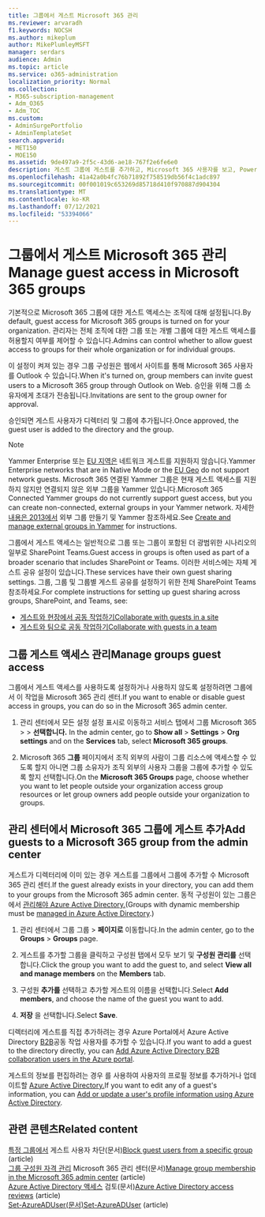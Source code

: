 ```yaml
---
title: 그룹에서 게스트 Microsoft 365 관리
ms.reviewer: arvaradh
f1.keywords: NOCSH
ms.author: mikeplum
author: MikePlumleyMSFT
manager: serdars
audience: Admin
ms.topic: article
ms.service: o365-administration
localization_priority: Normal
ms.collection:
- M365-subscription-management
- Adm_O365
- Adm_TOC
ms.custom:
- AdminSurgePortfolio
- AdminTemplateSet
search.appverid:
- MET150
- MOE150
ms.assetid: 9de497a9-2f5c-43d6-ae18-767f2e6fe6e0
description: 게스트 그룹에 게스트를 추가하고, Microsoft 365 사용자를 보고, PowerShell을 사용하여 게스트 액세스를 제어하는 방법을 학습합니다.
ms.openlocfilehash: 41a42a0b4fc76b71892f758519db56f4c1adc897
ms.sourcegitcommit: 00f001019c653269d85718d410f970887d904304
ms.translationtype: MT
ms.contentlocale: ko-KR
ms.lasthandoff: 07/12/2021
ms.locfileid: "53394066"
---
```

# <a name="manage-guest-access-in-microsoft-365-groups"></a><span data-ttu-id="6fef3-103">그룹에서 게스트 Microsoft 365 관리</span><span class="sxs-lookup"><span data-stu-id="6fef3-103">Manage guest access in Microsoft 365 groups</span></span>

<span data-ttu-id="6fef3-104">기본적으로 Microsoft 365 그룹에 대한 게스트 액세스는 조직에 대해 설정됩니다.</span><span class="sxs-lookup"><span data-stu-id="6fef3-104">By default, guest access for Microsoft 365 groups is turned on for your organization.</span></span> <span data-ttu-id="6fef3-105">관리자는 전체 조직에 대한 그룹 또는 개별 그룹에 대한 게스트 액세스를 허용할지 여부를 제어할 수 있습니다.</span><span class="sxs-lookup"><span data-stu-id="6fef3-105">Admins can control whether to allow guest access to groups for their whole organization or for individual groups.</span></span>

<span data-ttu-id="6fef3-106">이 설정이 켜져 있는 경우 그룹 구성원은 웹에서 사이트를 통해 Microsoft 365 사용자를 Outlook 수 있습니다.</span><span class="sxs-lookup"><span data-stu-id="6fef3-106">When it's turned on, group members can invite guest users to a Microsoft 365 group through Outlook on Web.</span></span> <span data-ttu-id="6fef3-107">승인을 위해 그룹 소유자에게 초대가 전송됩니다.</span><span class="sxs-lookup"><span data-stu-id="6fef3-107">Invitations are sent to the group owner for approval.</span></span>

<span data-ttu-id="6fef3-108">승인되면 게스트 사용자가 디렉터리 및 그룹에 추가됩니다.</span><span class="sxs-lookup"><span data-stu-id="6fef3-108">Once approved, the guest user is added to the directory and the group.</span></span>

> [!Note]
> <span data-ttu-id="6fef3-109">Yammer Enterprise 또는 [EU 지역은](/yammer/manage-security-and-compliance/manage-data-compliance) 네트워크 게스트를 지원하지 않습니다.</span><span class="sxs-lookup"><span data-stu-id="6fef3-109">Yammer Enterprise networks that are in Native Mode or the [EU Geo](/yammer/manage-security-and-compliance/manage-data-compliance) do not support network guests.</span></span>
> <span data-ttu-id="6fef3-110">Microsoft 365 연결된 Yammer 그룹은 현재 게스트 액세스를 지원하지 않지만 연결되지 않은 외부 그룹을 Yammer 있습니다.</span><span class="sxs-lookup"><span data-stu-id="6fef3-110">Microsoft 365 Connected Yammer groups do not currently support guest access, but you can create non-connected, external groups in your Yammer network.</span></span> <span data-ttu-id="6fef3-111">자세한 [내용은 2013에서](/yammer/work-with-external-users/create-and-manage-external-groups) 외부 그룹 만들기 및 Yammer 참조하세요.</span><span class="sxs-lookup"><span data-stu-id="6fef3-111">See [Create and manage external groups in Yammer](/yammer/work-with-external-users/create-and-manage-external-groups) for instructions.</span></span>

<span data-ttu-id="6fef3-112">그룹에서 게스트 액세스는 일반적으로 그룹 또는 그룹이 포함된 더 광범위한 시나리오의 일부로 SharePoint Teams.</span><span class="sxs-lookup"><span data-stu-id="6fef3-112">Guest access in groups is often used as part of a broader scenario that includes SharePoint or Teams.</span></span> <span data-ttu-id="6fef3-113">이러한 서비스에는 자체 게스트 공유 설정이 있습니다.</span><span class="sxs-lookup"><span data-stu-id="6fef3-113">These services have their own guest sharing settings.</span></span> <span data-ttu-id="6fef3-114">그룹, 그룹 및 그룹별 게스트 공유를 설정하기 위한 전체 SharePoint Teams 참조하세요.</span><span class="sxs-lookup"><span data-stu-id="6fef3-114">For complete instructions for setting up guest sharing across groups, SharePoint, and Teams, see:</span></span>

- [<span data-ttu-id="6fef3-115">게스트와 현장에서 공동 작업하기</span><span class="sxs-lookup"><span data-stu-id="6fef3-115">Collaborate with guests in a site</span></span>](../../solutions/collaborate-in-site.md)
- [<span data-ttu-id="6fef3-116">게스트와 팀으로 공동 작업하기</span><span class="sxs-lookup"><span data-stu-id="6fef3-116">Collaborate with guests in a team</span></span>](../../solutions/collaborate-as-team.md)

## <a name="manage-groups-guest-access"></a><span data-ttu-id="6fef3-117">그룹 게스트 액세스 관리</span><span class="sxs-lookup"><span data-stu-id="6fef3-117">Manage groups guest access</span></span>

<span data-ttu-id="6fef3-118">그룹에서 게스트 액세스를 사용하도록 설정하거나 사용하지 않도록 설정하려면 그룹에서 이 작업을 Microsoft 365 관리 센터.</span><span class="sxs-lookup"><span data-stu-id="6fef3-118">If you want to enable or disable guest access in groups, you can do so in the Microsoft 365 admin center.</span></span>

1. <span data-ttu-id="6fef3-119">관리 센터에서 모든  설정 설정 표시로 이동하고 서비스 탭에서 그룹 Microsoft 365 \>  \>  **선택합니다.** </span><span class="sxs-lookup"><span data-stu-id="6fef3-119">In the admin center, go to **Show all** \> **Settings** \> **Org settings** and on the **Services** tab, select **Microsoft 365 groups**.</span></span>
  
2. <span data-ttu-id="6fef3-120">Microsoft 365 **그룹** 페이지에서 조직 외부의 사람이 그룹 리소스에 액세스할 수 있도록 할지 아니면 그룹 소유자가 조직 외부의 사용자 그룹을 그룹에 추가할 수 있도록 할지 선택합니다.</span><span class="sxs-lookup"><span data-stu-id="6fef3-120">On the **Microsoft 365 Groups** page, choose whether you want to let people outside your organization access group resources or let group owners add people outside your organization to groups.</span></span>

## <a name="add-guests-to-a-microsoft-365-group-from-the-admin-center"></a><span data-ttu-id="6fef3-121">관리 센터에서 Microsoft 365 그룹에 게스트 추가</span><span class="sxs-lookup"><span data-stu-id="6fef3-121">Add guests to a Microsoft 365 group from the admin center</span></span>

<span data-ttu-id="6fef3-122">게스트가 디렉터리에 이미 있는 경우 게스트를 그룹에서 그룹에 추가할 수 Microsoft 365 관리 센터.</span><span class="sxs-lookup"><span data-stu-id="6fef3-122">If the guest already exists in your directory, you can add them to your groups from the Microsoft 365 admin center.</span></span> <span data-ttu-id="6fef3-123">동적 구성원이 있는 그룹은 에서 [관리해야 Azure Active Directory.](/azure/active-directory/enterprise-users/groups-create-rule)</span><span class="sxs-lookup"><span data-stu-id="6fef3-123">(Groups with dynamic membership must be [managed in Azure Active Directory](/azure/active-directory/enterprise-users/groups-create-rule).)</span></span>
  
1. <span data-ttu-id="6fef3-124">관리 센터에서 그룹 그룹   >  **페이지로** 이동합니다.</span><span class="sxs-lookup"><span data-stu-id="6fef3-124">In the admin center, go to the **Groups** > **Groups** page.</span></span>
  
2. <span data-ttu-id="6fef3-125">게스트를 추가할 그룹을 클릭하고 구성원 탭에서 모두 보기 및 **구성원** **관리를** 선택합니다.</span><span class="sxs-lookup"><span data-stu-id="6fef3-125">Click the group you want to add the guest to, and select **View all and manage members** on the **Members** tab.</span></span> 
  
4. <span data-ttu-id="6fef3-126">구성원 **추가를** 선택하고 추가할 게스트의 이름을 선택합니다.</span><span class="sxs-lookup"><span data-stu-id="6fef3-126">Select **Add members**, and choose the name of the guest you want to add.</span></span>
    
5. <span data-ttu-id="6fef3-127">**저장** 을 선택합니다.</span><span class="sxs-lookup"><span data-stu-id="6fef3-127">Select **Save**.</span></span>

<span data-ttu-id="6fef3-128">디렉터리에 게스트를 직접 추가하려는 경우 Azure Portal에서 Azure Active Directory [B2B](/azure/active-directory/b2b/add-users-administrator)공동 작업 사용자를 추가할 수 있습니다.</span><span class="sxs-lookup"><span data-stu-id="6fef3-128">If you want to add a guest to the directory directly, you can [Add Azure Active Directory B2B collaboration users in the Azure portal](/azure/active-directory/b2b/add-users-administrator).</span></span>

<span data-ttu-id="6fef3-129">게스트의 정보를 편집하려는 경우 를 사용하여 사용자의 프로필 정보를 추가하거나 업데이트할 [Azure Active Directory.](/azure/active-directory/fundamentals/active-directory-users-profile-azure-portal)</span><span class="sxs-lookup"><span data-stu-id="6fef3-129">If you want to edit any of a guest's information, you can [Add or update a user's profile information using Azure Active Directory](/azure/active-directory/fundamentals/active-directory-users-profile-azure-portal).</span></span>

## <a name="related-content"></a><span data-ttu-id="6fef3-130">관련 콘텐츠</span><span class="sxs-lookup"><span data-stu-id="6fef3-130">Related content</span></span>

<span data-ttu-id="6fef3-131">[특정 그룹에서](../../solutions/per-group-guest-access.md) 게스트 사용자 차단(문서)</span><span class="sxs-lookup"><span data-stu-id="6fef3-131">[Block guest users from a specific group](../../solutions/per-group-guest-access.md) (article)</span></span>\
<span data-ttu-id="6fef3-132">[그룹 구성원 자격 관리](add-or-remove-members-from-groups.md) Microsoft 365 관리 센터(문서)</span><span class="sxs-lookup"><span data-stu-id="6fef3-132">[Manage group membership in the Microsoft 365 admin center](add-or-remove-members-from-groups.md) (article)</span></span>\
<span data-ttu-id="6fef3-133">[Azure Active Directory 액세스](/azure/active-directory/active-directory-azure-ad-controls-perform-access-review) 검토(문서)</span><span class="sxs-lookup"><span data-stu-id="6fef3-133">[Azure Active Directory access reviews](/azure/active-directory/active-directory-azure-ad-controls-perform-access-review) (article)</span></span>\
<span data-ttu-id="6fef3-134">[Set-AzureADUser(문서)](/powershell/module/azuread/set-azureaduser)</span><span class="sxs-lookup"><span data-stu-id="6fef3-134">[Set-AzureADUser](/powershell/module/azuread/set-azureaduser) (article)</span></span>